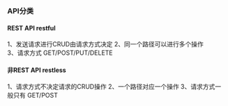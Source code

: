 ### API分类
#### REST API restful
1、发送请求进行CRUD由请求方式决定
2、同一个路径可以进行多个操作   
3、请求方式 GET/POST/PUT/DELETE

#### 非REST API restless
1、请求方式不决定请求的CRUD操作
2、一个路径对应一个操作
3、请求方式一般只有 GET/POST